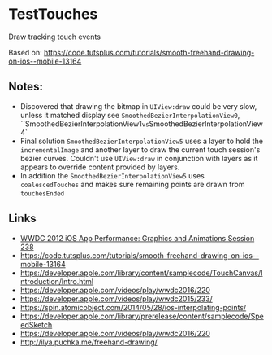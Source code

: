 # TestTouches
Draw tracking touch events

Based on: https://code.tutsplus.com/tutorials/smooth-freehand-drawing-on-ios--mobile-13164

## Notes:
* Discovered that drawing the bitmap in `UIView:draw` could be very slow, unless it matched display see `SmoothedBezierInterpolationView0`, ``SmoothedBezierInterpolationView1` vs `SmoothedBezierInterpolationView4` 
* Final solution `SmoothedBezierInterpolationView5` uses a layer to hold the `incrementalImage` and another layer to draw the current touch session's bezier curves. Couldn't use `UIView:draw`  in conjunction with layers as it appears to override content provided by layers. 
* In addition the `SmoothedBezierInterpolationView5` uses `coalescedTouches` and makes sure remaining points are drawn from `touchesEnded`

## Links

* [WWDC 2012 iOS App Performance: Graphics and Animations Session 238](https://developer.apple.com/videos/wwdc2012/)
* https://code.tutsplus.com/tutorials/smooth-freehand-drawing-on-ios--mobile-13164
* https://developer.apple.com/library/content/samplecode/TouchCanvas/Introduction/Intro.html
* https://developer.apple.com/videos/play/wwdc2016/220
* https://developer.apple.com/videos/play/wwdc2015/233/
* https://spin.atomicobject.com/2014/05/28/ios-interpolating-points/
* https://developer.apple.com/library/prerelease/content/samplecode/SpeedSketch
* https://developer.apple.com/videos/play/wwdc2016/220
* http://ilya.puchka.me/freehand-drawing/

